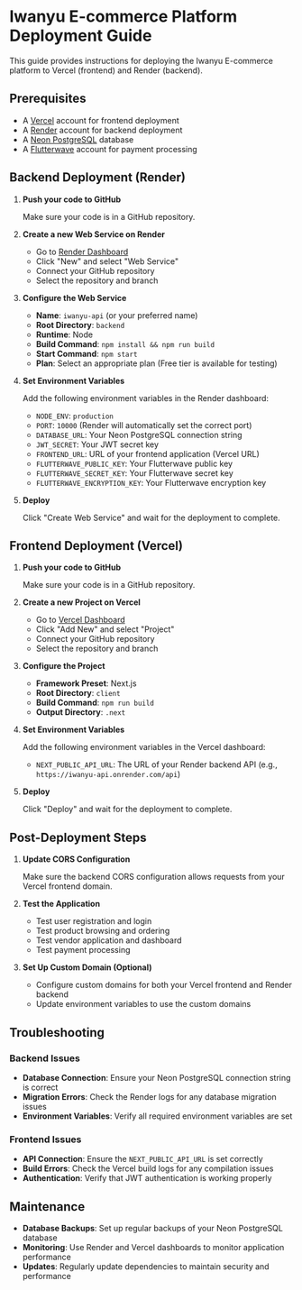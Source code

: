 # Iwanyu E-commerce Platform Deployment Guide

This guide provides instructions for deploying the Iwanyu E-commerce platform to Vercel (frontend) and Render (backend).

## Prerequisites

- A [Vercel](https://vercel.com) account for frontend deployment
- A [Render](https://render.com) account for backend deployment
- A [Neon PostgreSQL](https://neon.tech) database
- A [Flutterwave](https://flutterwave.com) account for payment processing

## Backend Deployment (Render)

1. **Push your code to GitHub**

   Make sure your code is in a GitHub repository.

2. **Create a new Web Service on Render**

   - Go to [Render Dashboard](https://dashboard.render.com/)
   - Click "New" and select "Web Service"
   - Connect your GitHub repository
   - Select the repository and branch

3. **Configure the Web Service**

   - **Name**: `iwanyu-api` (or your preferred name)
   - **Root Directory**: `backend`
   - **Runtime**: Node
   - **Build Command**: `npm install && npm run build`
   - **Start Command**: `npm start`
   - **Plan**: Select an appropriate plan (Free tier is available for testing)

4. **Set Environment Variables**

   Add the following environment variables in the Render dashboard:

   - `NODE_ENV`: `production`
   - `PORT`: `10000` (Render will automatically set the correct port)
   - `DATABASE_URL`: Your Neon PostgreSQL connection string
   - `JWT_SECRET`: Your JWT secret key
   - `FRONTEND_URL`: URL of your frontend application (Vercel URL)
   - `FLUTTERWAVE_PUBLIC_KEY`: Your Flutterwave public key
   - `FLUTTERWAVE_SECRET_KEY`: Your Flutterwave secret key
   - `FLUTTERWAVE_ENCRYPTION_KEY`: Your Flutterwave encryption key

5. **Deploy**

   Click "Create Web Service" and wait for the deployment to complete.

## Frontend Deployment (Vercel)

1. **Push your code to GitHub**

   Make sure your code is in a GitHub repository.

2. **Create a new Project on Vercel**

   - Go to [Vercel Dashboard](https://vercel.com/dashboard)
   - Click "Add New" and select "Project"
   - Connect your GitHub repository
   - Select the repository and branch

3. **Configure the Project**

   - **Framework Preset**: Next.js
   - **Root Directory**: `client`
   - **Build Command**: `npm run build`
   - **Output Directory**: `.next`

4. **Set Environment Variables**

   Add the following environment variables in the Vercel dashboard:

   - `NEXT_PUBLIC_API_URL`: The URL of your Render backend API (e.g., `https://iwanyu-api.onrender.com/api`)

5. **Deploy**

   Click "Deploy" and wait for the deployment to complete.

## Post-Deployment Steps

1. **Update CORS Configuration**

   Make sure the backend CORS configuration allows requests from your Vercel frontend domain.

2. **Test the Application**

   - Test user registration and login
   - Test product browsing and ordering
   - Test vendor application and dashboard
   - Test payment processing

3. **Set Up Custom Domain (Optional)**

   - Configure custom domains for both your Vercel frontend and Render backend
   - Update environment variables to use the custom domains

## Troubleshooting

### Backend Issues

- **Database Connection**: Ensure your Neon PostgreSQL connection string is correct
- **Migration Errors**: Check the Render logs for any database migration issues
- **Environment Variables**: Verify all required environment variables are set

### Frontend Issues

- **API Connection**: Ensure the `NEXT_PUBLIC_API_URL` is set correctly
- **Build Errors**: Check the Vercel build logs for any compilation issues
- **Authentication**: Verify that JWT authentication is working properly

## Maintenance

- **Database Backups**: Set up regular backups of your Neon PostgreSQL database
- **Monitoring**: Use Render and Vercel dashboards to monitor application performance
- **Updates**: Regularly update dependencies to maintain security and performance
